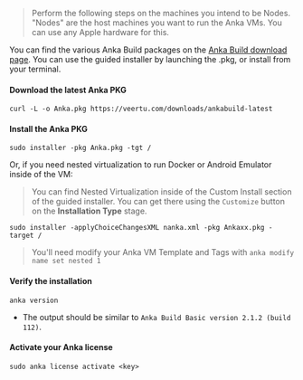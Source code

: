 
> Perform the following steps on the machines you intend to be Nodes.
> "Nodes" are the host machines you want to run the Anka VMs. You can use any Apple hardware for this.

You can find the various Anka Build packages on the [Anka Build download page](https://veertu.com/download-anka-build/). You can use the guided installer by launching the .pkg, or install from your terminal.

#### Download the latest Anka PKG
```shell
curl -L -o Anka.pkg https://veertu.com/downloads/ankabuild-latest
```

#### Install the Anka PKG
```shell
sudo installer -pkg Anka.pkg -tgt /
```
Or, if you need nested virtualization to run Docker or Android Emulator inside of the VM:

> You can find Nested Virtualization inside of the Custom Install section of the guided installer. You can get there using the `Customize` button on the **Installation Type** stage.

```shell
sudo installer -applyChoiceChangesXML nanka.xml -pkg Ankaxx.pkg -target /
```

> You'll need modify your Anka VM Template and Tags with `anka modify name set nested 1`

#### Verify the installation
```shell 
anka version
```
- The output should be similar to `Anka Build Basic version 2.1.2 (build 112)`.

#### Activate your Anka license
```shell
sudo anka license activate <key>
```